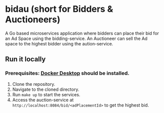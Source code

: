 # bidau (short for Bidders & Auctioneers)
A Go based microservices application where bidders can place their bid for an Ad Space using the bidding-service. An Auctioneer can sell the Ad space to the highest bidder using the aution-service.

## Run it locally
### Prerequisites: [Docker Desktop](https://www.docker.com/products/docker-desktop/) should be installed.
1. Clone the repository.
2. Navigate to the cloned directory.
3. Run ```make up``` to start the services.
4. Access the auction-service at ```http://localhost:8084/bid/<adPlacementId>``` to get the highest bid.
